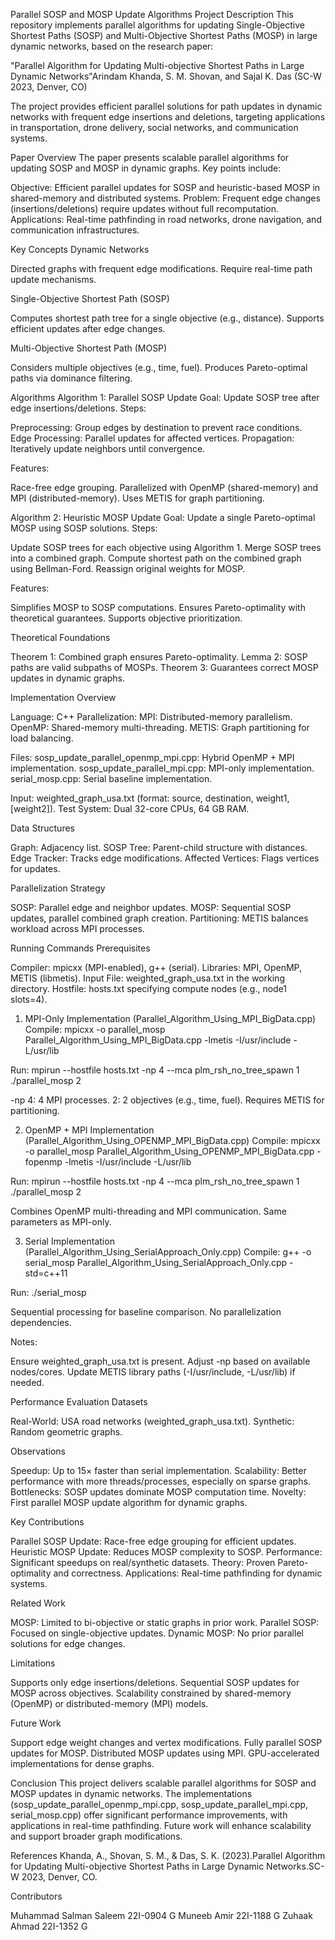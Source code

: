 Parallel SOSP and MOSP Update Algorithms
Project Description
This repository implements parallel algorithms for updating Single-Objective Shortest Paths (SOSP) and Multi-Objective Shortest Paths (MOSP) in large dynamic networks, based on the research paper:

"Parallel Algorithm for Updating Multi-objective Shortest Paths in Large Dynamic Networks"Arindam Khanda, S. M. Shovan, and Sajal K. Das (SC-W 2023, Denver, CO)

The project provides efficient parallel solutions for path updates in dynamic networks with frequent edge insertions and deletions, targeting applications in transportation, drone delivery, social networks, and communication systems.

Paper Overview
The paper presents scalable parallel algorithms for updating SOSP and MOSP in dynamic graphs. Key points include:

Objective: Efficient parallel updates for SOSP and heuristic-based MOSP in shared-memory and distributed systems.
Problem: Frequent edge changes (insertions/deletions) require updates without full recomputation.
Applications: Real-time pathfinding in road networks, drone navigation, and communication infrastructures.


Key Concepts
Dynamic Networks

Directed graphs with frequent edge modifications.
Require real-time path update mechanisms.

Single-Objective Shortest Path (SOSP)

Computes shortest path tree for a single objective (e.g., distance).
Supports efficient updates after edge changes.

Multi-Objective Shortest Path (MOSP)

Considers multiple objectives (e.g., time, fuel).
Produces Pareto-optimal paths via dominance filtering.


Algorithms
Algorithm 1: Parallel SOSP Update
Goal: Update SOSP tree after edge insertions/deletions.
Steps:

Preprocessing: Group edges by destination to prevent race conditions.
Edge Processing: Parallel updates for affected vertices.
Propagation: Iteratively update neighbors until convergence.

Features:

Race-free edge grouping.
Parallelized with OpenMP (shared-memory) and MPI (distributed-memory).
Uses METIS for graph partitioning.

Algorithm 2: Heuristic MOSP Update
Goal: Update a single Pareto-optimal MOSP using SOSP solutions.
Steps:

Update SOSP trees for each objective using Algorithm 1.
Merge SOSP trees into a combined graph.
Compute shortest path on the combined graph using Bellman-Ford.
Reassign original weights for MOSP.

Features:

Simplifies MOSP to SOSP computations.
Ensures Pareto-optimality with theoretical guarantees.
Supports objective prioritization.


Theoretical Foundations

Theorem 1: Combined graph ensures Pareto-optimality.
Lemma 2: SOSP paths are valid subpaths of MOSPs.
Theorem 3: Guarantees correct MOSP updates in dynamic graphs.


Implementation Overview

Language: C++
Parallelization:
MPI: Distributed-memory parallelism.
OpenMP: Shared-memory multi-threading.
METIS: Graph partitioning for load balancing.


Files:
sosp_update_parallel_openmp_mpi.cpp: Hybrid OpenMP + MPI implementation.
sosp_update_parallel_mpi.cpp: MPI-only implementation.
serial_mosp.cpp: Serial baseline implementation.


Input: weighted_graph_usa.txt (format: source, destination, weight1, [weight2]).
Test System: Dual 32-core CPUs, 64 GB RAM.

Data Structures

Graph: Adjacency list.
SOSP Tree: Parent-child structure with distances.
Edge Tracker: Tracks edge modifications.
Affected Vertices: Flags vertices for updates.

Parallelization Strategy

SOSP: Parallel edge and neighbor updates.
MOSP: Sequential SOSP updates, parallel combined graph creation.
Partitioning: METIS balances workload across MPI processes.


Running Commands
Prerequisites

Compiler: mpicxx (MPI-enabled), g++ (serial).
Libraries: MPI, OpenMP, METIS (libmetis).
Input File: weighted_graph_usa.txt in the working directory.
Hostfile: hosts.txt specifying compute nodes (e.g., node1 slots=4).

1. MPI-Only Implementation (Parallel_Algorithm_Using_MPI_BigData.cpp)
Compile:
mpicxx -o parallel_mosp Parallel_Algorithm_Using_MPI_BigData.cpp -lmetis -I/usr/include -L/usr/lib

Run:
mpirun --hostfile hosts.txt -np 4 --mca plm_rsh_no_tree_spawn 1 ./parallel_mosp 2


-np 4: 4 MPI processes.
2: 2 objectives (e.g., time, fuel).
Requires METIS for partitioning.

2. OpenMP + MPI Implementation (Parallel_Algorithm_Using_OPENMP_MPI_BigData.cpp)
Compile:
mpicxx -o parallel_mosp Parallel_Algorithm_Using_OPENMP_MPI_BigData.cpp -fopenmp -lmetis -I/usr/include -L/usr/lib

Run:
mpirun --hostfile hosts.txt -np 4 --mca plm_rsh_no_tree_spawn 1 ./parallel_mosp 2


Combines OpenMP multi-threading and MPI communication.
Same parameters as MPI-only.

3. Serial Implementation (Parallel_Algorithm_Using_SerialApproach_Only.cpp)
Compile:
g++ -o serial_mosp Parallel_Algorithm_Using_SerialApproach_Only.cpp -std=c++11

Run:
./serial_mosp


Sequential processing for baseline comparison.
No parallelization dependencies.

Notes:

Ensure weighted_graph_usa.txt is present.
Adjust -np based on available nodes/cores.
Update METIS library paths (-I/usr/include, -L/usr/lib) if needed.


Performance Evaluation
Datasets

Real-World: USA road networks (weighted_graph_usa.txt).
Synthetic: Random geometric graphs.

Observations

Speedup: Up to 15× faster than serial implementation.
Scalability: Better performance with more threads/processes, especially on sparse graphs.
Bottlenecks: SOSP updates dominate MOSP computation time.
Novelty: First parallel MOSP update algorithm for dynamic graphs.


Key Contributions

Parallel SOSP Update: Race-free edge grouping for efficient updates.
Heuristic MOSP Update: Reduces MOSP complexity to SOSP.
Performance: Significant speedups on real/synthetic datasets.
Theory: Proven Pareto-optimality and correctness.
Applications: Real-time pathfinding for dynamic systems.


Related Work

MOSP: Limited to bi-objective or static graphs in prior work.
Parallel SOSP: Focused on single-objective updates.
Dynamic MOSP: No prior parallel solutions for edge changes.


Limitations

Supports only edge insertions/deletions.
Sequential SOSP updates for MOSP across objectives.
Scalability constrained by shared-memory (OpenMP) or distributed-memory (MPI) models.


Future Work

Support edge weight changes and vertex modifications.
Fully parallel SOSP updates for MOSP.
Distributed MOSP updates using MPI.
GPU-accelerated implementations for dense graphs.


Conclusion
This project delivers scalable parallel algorithms for SOSP and MOSP updates in dynamic networks. The implementations (sosp_update_parallel_openmp_mpi.cpp, sosp_update_parallel_mpi.cpp, serial_mosp.cpp) offer significant performance improvements, with applications in real-time pathfinding. Future work will enhance scalability and support broader graph modifications.

References
Khanda, A., Shovan, S. M., & Das, S. K. (2023).Parallel Algorithm for Updating Multi-objective Shortest Paths in Large Dynamic Networks.SC-W 2023, Denver, CO.

Contributors

Muhammad Salman Saleem 22I-0904 G
Muneeb Amir 22I-1188 G
Zuhaak Ahmad 22I-1352 G

